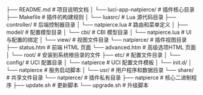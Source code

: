 ├── README.md                           # 项目说明文档
│
└── luci-app-natpierce/                 # 插件核心目录
    ├── Makefile                        # 插件的构建规则
    │
    └── luasrc/                         # Lua 源代码目录
        ├── controller/                 # 后端控制器目录
        │   └── natpierce.lua           # 路由和菜单定义
        │
        ├── model/                      # 配置模型目录
        │   └── cbi/                    # CBI 模型目录
        │       └── natpierce.lua       # UI 与配置的绑定
        │
        └── view/                       # 视图文件目录
            └── natpierce/              # 插件视图目录
                ├── status.htm          # 前端 HTML 页面
                └── advanced.htm        # 高级选项HTML 页面
    │
    └── root/                           # 安装到系统根目录的文件
        ├── etc/                        # 配置文件目录
        │   └── config/                 # UCI 配置目录
        │       └── natpierce           # UCI 配置文件模板
        │   └── init.d/
        │       └── natpierce           # 服务启动脚本
        │
        └── usr/                        # 用户程序和数据目录
            └── share/                  # 共享文件目录
                └── natpierce/          # 插件私有目录
                    ├── natpierce       # 核心二进制程序
                    ├── update.sh       # 更新脚本
                    └── upgrade.sh      # 升级脚本